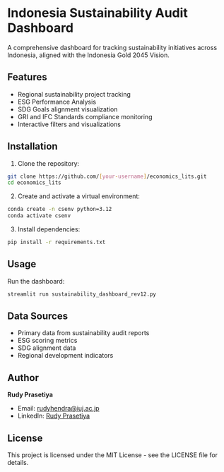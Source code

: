 # Indonesia Sustainability Audit Dashboard

A comprehensive dashboard for tracking sustainability initiatives across Indonesia, aligned with the Indonesia Gold 2045 Vision.

## Features

- Regional sustainability project tracking
- ESG Performance Analysis
- SDG Goals alignment visualization
- GRI and IFC Standards compliance monitoring
- Interactive filters and visualizations

## Installation

1. Clone the repository:
```bash
git clone https://github.com/[your-username]/economics_lits.git
cd economics_lits
```

2. Create and activate a virtual environment:
```bash
conda create -n csenv python=3.12
conda activate csenv
```

3. Install dependencies:
```bash
pip install -r requirements.txt
```

## Usage

Run the dashboard:
```bash
streamlit run sustainability_dashboard_rev12.py
```

## Data Sources

- Primary data from sustainability audit reports
- ESG scoring metrics
- SDG alignment data
- Regional development indicators

## Author

**Rudy Prasetiya**
- Email: rudyhendra@iuj.ac.jp
- LinkedIn: [Rudy Prasetiya](https://www.linkedin.com/in/rudyprasetiya)

## License

This project is licensed under the MIT License - see the LICENSE file for details. 